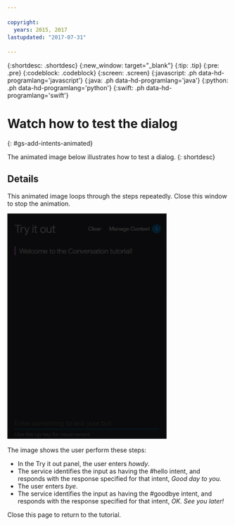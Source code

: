 ```yaml
---

copyright:
  years: 2015, 2017
lastupdated: "2017-07-31"

---
```


{:shortdesc: .shortdesc}
{:new_window: target="_blank"}
{:tip: .tip}
{:pre: .pre}
{:codeblock: .codeblock}
{:screen: .screen}
{:javascript: .ph data-hd-programlang='javascript'}
{:java: .ph data-hd-programlang='java'}
{:python: .ph data-hd-programlang='python'}
{:swift: .ph data-hd-programlang='swift'}

# Watch how to test the dialog
{: #gs-add-intents-animated}

The animated image below illustrates how to test a dialog.
{: shortdesc}
## Details

This animated image loops through the steps repeatedly. Close this window to stop the animation.

![Animated image that shows how to create a workspace](images/gs-test-dialog-animated.gif)

The image shows the user perform these steps:

- In the Try it out panel, the user enters *howdy*.
- The service identifies the input as having the #hello intent, and responds with the response specified for that intent, *Good day to you.*
- The user enters *bye*.
- The service identifies the input as having the #goodbye intent, and responds with the response specified for that intent, *OK. See you later!*

Close this page to return to the tutorial.